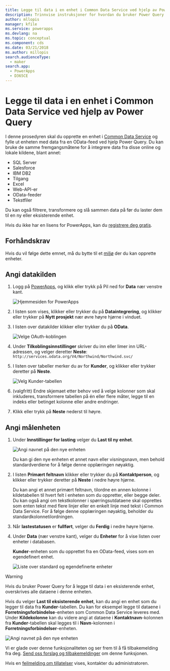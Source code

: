 ```yaml
---
title: Legge til data i en enhet i Common Data Service ved hjelp av Power Query | Microsoft Docs
description: Trinnvise instruksjoner for hvordan du bruker Power Query til å legge til data i en ny eller eksisterende enhet i Common Data Service fra en annen datakilde.
author: mllopis
manager: kfile
ms.service: powerapps
ms.devlang: na
ms.topic: conceptual
ms.component: cds
ms.date: 03/21/2018
ms.author: millopis
search.audienceType:
  - maker
search.app:
  - PowerApps
  - D365CE
---
```


# <a name="add-data-to-an-entity-in-common-data-service-by-using-power-query"></a>Legge til data i en enhet i Common Data Service ved hjelp av Power Query
I denne prosedyren skal du opprette en enhet i [Common Data Service](data-platform-intro.md) og fylle ut enheten med data fra en OData-feed ved hjelp Power Query. Du kan bruke de samme fremgangsmåtene for å integrere data fra disse online og lokale kildene, blant annet:

* SQL Server
* Salesforce
* IBM DB2
* Tilgang
* Excel
* Web-API-er
* OData-feeder
* Tekstfiler

Du kan også filtrere, transformere og slå sammen data på før du laster dem til en ny eller eksisterende enhet.

Hvis du ikke har en lisens for PowerApps, kan du [registrere deg gratis](../signup-for-powerapps.md).

## <a name="prerequisites"></a>Forhåndskrav
Hvis du vil følge dette emnet, må du bytte til et [miljø](../canvas-apps/working-with-environments.md) der du kan opprette enheter.

## <a name="specify-the-source-data"></a>Angi datakilden

1. Logg på [PowerApps](https://web.powerapps.com/?utm_source=padocs&utm_medium=linkinadoc&utm_campaign=referralsfromdoc), og klikk eller trykk på Pil ned for **Data** nær venstre kant.

    ![Hjemmesiden for PowerApps](./media/data-platform-cds-newentity-pq/sign-in.png)

1. I listen som vises, klikker eller trykker du på **Dataintegrering**, og klikker eller trykker på **Nytt prosjekt** nær øvre høyre hjørne i vinduet.

1. I listen over datakilder klikker eller trykker du på **OData**.

    ![Velge OAuth-koblingen](./media/data-platform-cds-newentity-pq/choose-odata.png)

1. Under **Tilkoblingsinnstillinger** skriver du inn eller limer inn URL-adressen, og velger deretter **Neste**:<br>
`http://services.odata.org/V4/Northwind/Northwind.svc/`

1. I listen over tabeller merker du av for **Kunder**, og klikker eller trykker deretter på **Neste**.

    ![Velg Kunder-tabellen](./media/data-platform-cds-newentity-pq/select-table.png)

1. (valgfritt) Endre skjemaet etter behov ved å velge kolonner som skal inkluderes, transformere tabellen på én eller flere måter, legge til en indeks eller betinget kolonne eller andre endringer.

1. Klikk eller trykk på **Neste** nederst til høyre.

## <a name="specify-the-target-entity"></a>Angi målenheten
1. Under **Innstillinger for lasting** velger du **Last til ny enhet**.

    ![Angi navnet på den nye enheten](./media/data-platform-cds-newentity-pq/new-entity-name.png)

    Du kan gi den nye enheten et annet navn eller visningsnavn, men behold standardverdiene for å følge denne opplæringen nøyaktig.

1. I listen **Primært feltnavn** klikker eller trykker du på **Kontaktperson**, og klikker eller trykker deretter på **Neste** i nedre høyre hjørne.

    Du kan angi et annet primært feltnavn, tilordne en annen kolonne i kildetabellen til hvert felt i enheten som du oppretter, eller begge deler. Du kan også angi om tekstkolonner i spørringsutdataene skal opprettes som enten tekst med flere linjer eller en enkelt linje med tekst i Common Data Service. For å følge denne opplæringen nøyaktig, beholder du standardkolonnetilordningen.

1. Når **lastestatusen** er **fullført**, velger du **Ferdig** i nedre høyre hjørne.

1. Under **Data** (nær venstre kant), velger du **Enheter** for å vise listen over enheter i databasen.

    **Kunder**-enheten som du opprettet fra en OData-feed, vises som en egendefinert enhet.

    ![Liste over standard og egendefinerte enheter](./media/data-platform-cds-newentity-pq/entity-list.png)

> [!WARNING]
> Hvis du bruker Power Query for å legge til data i en eksisterende enhet, overskrives alle dataene i denne enheten.

Hvis du velger **Last til eksisterende enhet**, kan du angi en enhet som du legger til data fra **Kunder**-tabellen. Du kan for eksempel legge til dataene i **Forretningsforbindelse**-enheten som Common Data Service leveres med. Under **Kildekolonne** kan du videre angi at dataene i **Kontaktnavn**-kolonnen fra **Kunder**-tabellen skal legges til i **Navn**-kolonnen i **Forretningsforbindelser**-enheten.

![Angi navnet på den nye enheten](./media/data-platform-cds-newentity-pq/existing-entity.png)

Vi er glade over denne funksjonaliteten og ser frem til å få tilbakemelding fra deg. [Send oss forslag og tilbakemeldinger](https://powerusers.microsoft.com/t5/PowerApps-Community/ct-p/PowerApps1) om denne funksjonen.

Hvis en [feilmelding om tillatelser](data-platform-cds-newentity-troubleshooting-mashup.md) vises, kontakter du administratoren.

